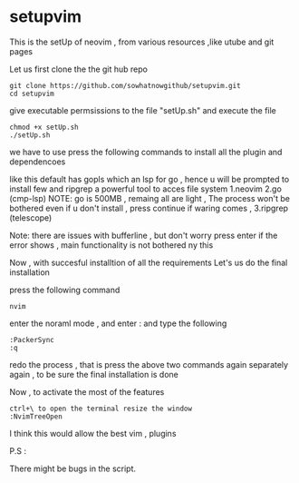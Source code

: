 # setupvim
This is the setUp of neovim , from various resources ,like utube and git pages

Let us first clone the the git hub repo 
```
git clone https://github.com/sowhatnowgithub/setupvim.git
cd setupvim
```

give executable permsissions to the file "setUp.sh" and execute the file
```
chmod +x setUp.sh
./setUp.sh
```
we have to use press the following commands to install all the plugin and dependencoes 

like this default has gopls which an lsp for go , hence u will be prompted to install few and ripgrep a powerful tool to acces file system
1.neovim
2.go (cmp-lsp) NOTE: go is 500MB , remaing all are light , The process won't be bothered even if u don't install , press continue if waring comes ,
3.ripgrep (telescope)

Note: there are issues with bufferline , but don't worry press enter if the error shows , main functionality is not bothered ny this

Now , with succesful installtion of all the requirements
Let's us do the final installation

press  the following command
```
nvim
```

enter the noraml mode , and enter : and type the following
```
:PackerSync
:q
```
redo the process , that is press the above two commands again separately again , to be sure the final installation is done


Now , to activate the most of the features 

```
ctrl+\ to open the terminal resize the window
:NvimTreeOpen
```

I think this would allow the best vim , plugins

P.S :

There might be bugs in the script.
